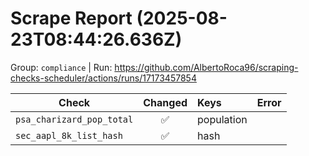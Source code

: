 # Scrape Report (2025-08-23T08:44:26.636Z)

Group: `compliance`  |  Run: https://github.com/AlbertoRoca96/scraping-checks-scheduler/actions/runs/17173457854

| Check | Changed | Keys | Error |
|---|:---:|:--|:--|
| `psa_charizard_pop_total` | ✅ | population |  |
| `sec_aapl_8k_list_hash` | ✅ | hash |  |
